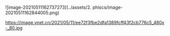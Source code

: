 ![image-20210511162737273](../assets/2. phiscs/image-20210511162844005.png)

https://image.ynet.cn/2021/05/11/ee72f3fbe2dfa1389fcff43f2cb776c5_480x-_80.jpg